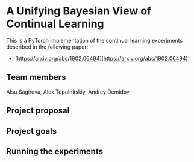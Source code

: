 # A Unifying Bayesian View of Continual Learning
This is a PyTorch implementation of the continual learning experiments described in the following paper:
* [https://arxiv.org/abs/1902.06494](https://arxiv.org/abs/1902.06494)

## Team members
Alsu Sagirova, Alex Topolnitskiy, Andrey Demidov

## Project proposal
[]()

## Project goals

## Running the experiments

